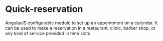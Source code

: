 # Quick-reservation
AngularJS configurable module to set up an appointment on a calendar. It can be used to make a reservation in a restaurant, clinic, barber shop, or any kind of service provided in time slots
